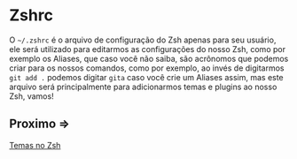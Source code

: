 # Zshrc

O ``~/.zshrc`` é o arquivo de configuração do Zsh apenas para seu usuário, ele será utilizado para editarmos as configurações do nosso Zsh, como por exemplo os Aliases, que caso você não saiba, são acrônomos que podemos criar para os nossos comandos, como por exemplo, ao invés de digitarmos ``git add .`` podemos digitar ``gita`` caso você crie um Aliases assim, mas este arquivo será principalmente para adicionarmos temas e plugins ao nosso Zsh, vamos!


## Proximo =>

[Temas no Zsh](../temas/README.md)
